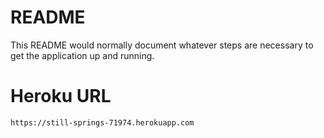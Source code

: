 # README

This README would normally document whatever steps are necessary to get the
application up and running.

# Heroku URL
`https://still-springs-71974.herokuapp.com`

